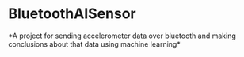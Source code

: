 # BluetoothAISensor

<p>*A project for sending accelerometer data over bluetooth and making conclusions about that data using machine learning*</p>